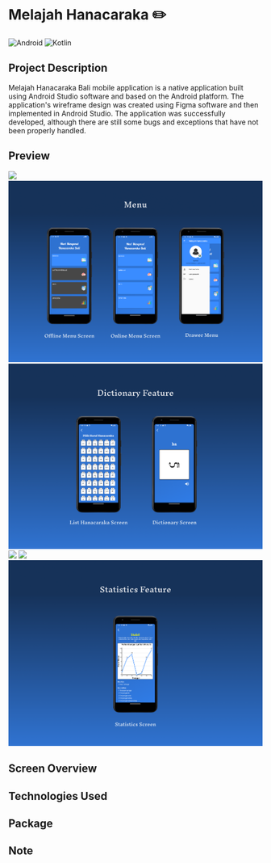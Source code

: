 # Melajah Hanacaraka ✏️

![Android](https://img.shields.io/badge/Platform-Android-green?logo=android)
![Kotlin](https://img.shields.io/badge/Language-Kotlin-blue?logo=kotlin)

## Project Description
Melajah Hanacaraka Bali mobile application is a native application built using Android Studio software and based on the Android platform. The application's wireframe design was created using Figma software and then implemented in Android Studio. The application was successfully developed, although there are still some bugs and exceptions that have not been properly handled.

## Preview
<img src=https://github.com/dwikadewanta/Melajah-Hanacaraka/blob/main/preview_img/Authentication.png>
<img src=https://github.com/dwikadewanta/Melajah-Hanacaraka/blob/main/preview_img/Menu.png>
<img src=https://github.com/dwikadewanta/Melajah-Hanacaraka/blob/main/preview_img/Dictionary.png>
<img src=https://github.com/dwikadewanta/Melajah-Hanacaraka/blob/main/preview_img/Writing.png>
<img src=https://github.com/dwikadewanta/Melajah-Hanacaraka/blob/main/preview_img/Quiz.png>
<img src=https://github.com/dwikadewanta/Melajah-Hanacaraka/blob/main/preview_img/Statistics.png>

## Screen Overview

## Technologies Used

## Package

## Note
